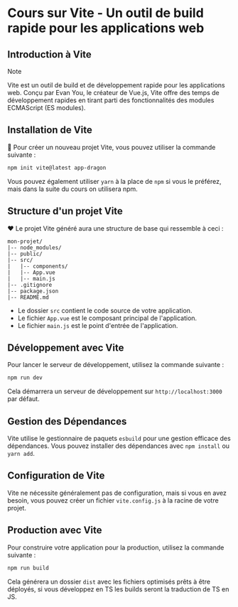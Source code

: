 # Cours sur Vite - Un outil de build rapide pour les applications web

## Introduction à Vite

> [!NOTE]
> Vite est un outil de build et de développement rapide pour les applications web. Conçu par Evan You, le créateur de Vue.js, Vite offre des temps de développement rapides en tirant parti des fonctionnalités des modules ECMAScript (ES modules).

## Installation de Vite

:rocket: Pour créer un nouveau projet Vite, vous pouvez utiliser la commande suivante :

```bash
npm init vite@latest app-dragon
```

Vous pouvez également utiliser `yarn` à la place de `npm` si vous le préférez, mais dans la suite du cours on utilisera npm.

## Structure d'un projet Vite

:heart: Le projet Vite généré aura une structure de base qui ressemble à ceci :

```
mon-projet/
|-- node_modules/
|-- public/
|-- src/
|   |-- components/
|   |-- App.vue
|   |-- main.js
|-- .gitignore
|-- package.json
|-- README.md
```

- Le dossier `src` contient le code source de votre application.
- Le fichier `App.vue` est le composant principal de l'application.
- Le fichier `main.js` est le point d'entrée de l'application.

## Développement avec Vite

Pour lancer le serveur de développement, utilisez la commande suivante :

```bash
npm run dev
```

Cela démarrera un serveur de développement sur `http://localhost:3000` par défaut.

## Gestion des Dépendances

Vite utilise le gestionnaire de paquets `esbuild` pour une gestion efficace des dépendances. Vous pouvez installer des dépendances avec `npm install` ou `yarn add`.

## Configuration de Vite

Vite ne nécessite généralement pas de configuration, mais si vous en avez besoin, vous pouvez créer un fichier `vite.config.js` à la racine de votre projet.

## Production avec Vite

Pour construire votre application pour la production, utilisez la commande suivante :

```bash
npm run build
```

Cela générera un dossier `dist` avec les fichiers optimisés prêts à être déployés, si vous développez en TS les builds seront la traduction de TS en JS.

